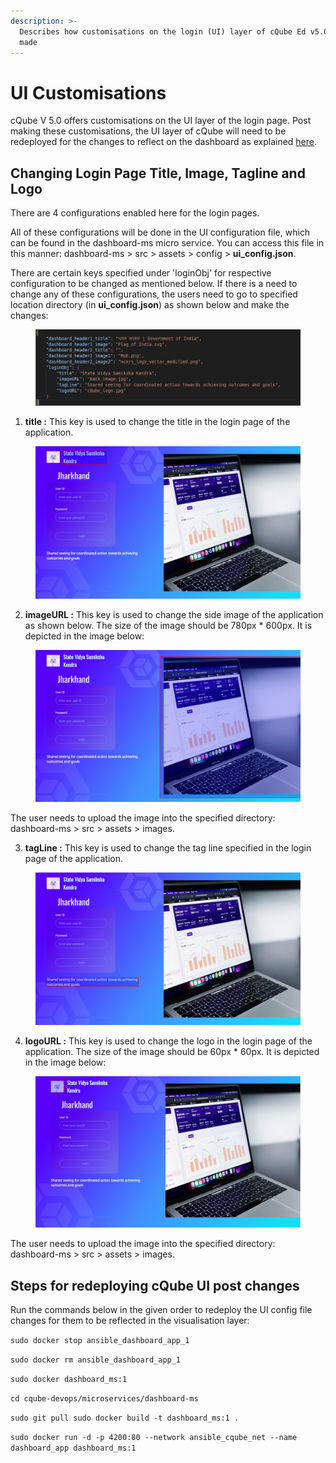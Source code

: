 ```yaml
---
description: >-
  Describes how customisations on the login (UI) layer of cQube Ed v5.0 can be
  made
---
```


# UI Customisations

cQube V 5.0 offers customisations on the UI layer of the login page. Post making these customisations, the UI layer of cQube will need to be redeployed for the changes to reflect on the dashboard as explained [here](ui-customisations.md#steps-for-redeploying-cqube-ui-post-changes).

## Changing Login Page Title, Image, Tagline and Logo

There are 4 configurations enabled here for the login pages.&#x20;

All of these configurations will be done in the UI configuration file, which can be found in the dashboard-ms micro service. You can access this file in this manner: dashboard-ms > src > assets > config > **ui\_config.json**.&#x20;

There are certain keys specified under 'loginObj' for respective configuration to be changed as mentioned below. If there is a need to change any of these configurations, the users need to go to specified location directory (in **ui\_config.json**) as shown below and make the changes:

<figure><img src="../.gitbook/assets/image.png" alt=""><figcaption></figcaption></figure>

1. **title :** This key is used to change the title in the login page of the application.

<figure><img src="../.gitbook/assets/image (43).png" alt=""><figcaption></figcaption></figure>

2. **imageURL :** This key is used to change the side image of the application as shown below. The size of the image should be 780px \* 600px. It is depicted in the image below:

<figure><img src="../.gitbook/assets/image (47).png" alt=""><figcaption></figcaption></figure>

The user needs to upload the image into the specified directory: dashboard-ms > src > assets > images.

3. **tagLine :** This key is used to change the tag line specified in the login page of the application.

<figure><img src="../.gitbook/assets/image (46).png" alt=""><figcaption></figcaption></figure>

4. **logoURL :** This key is used to change the logo in the login page of the application. The size of the image should be 60px \* 60px. It is depicted in the image below:

<figure><img src="../.gitbook/assets/image (33).png" alt=""><figcaption></figcaption></figure>

The user needs to upload the image into the specified directory: dashboard-ms > src > assets > images.

## **Steps for redeploying cQube UI post changes**

Run the commands below in the given order to redeploy the UI config file changes for them to be reflected in the visualisation layer:

`sudo docker stop ansible_dashboard_app_1`

`sudo docker rm ansible_dashboard_app_1`&#x20;

`sudo docker dashboard_ms:1`

`cd cqube-devops/microservices/dashboard-ms`

`sudo git pull sudo docker build -t dashboard_ms:1 .`

`sudo docker run -d -p 4200:80 --network ansible_cqube_net --name dashboard_app dashboard_ms:1`
